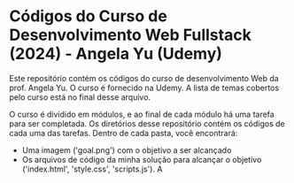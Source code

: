 # Códigos do Curso de Desenvolvimento Web Fullstack (2024) - Angela Yu (Udemy)

Este repositório contém os códigos do curso de desenvolvimento Web da prof. Angela Yu. O curso é fornecido na Udemy. A lista de temas cobertos pelo curso está no final desse arquivo.

O curso é dividido em módulos, e ao final de cada módulo há uma tarefa para ser completada. Os diretórios desse repositório contém os códigos de cada uma das tarefas. Dentro de cada pasta, você encontrará:

*  Uma imagem ('goal.png') com o objetivo a ser alcançado
*  Os arquivos de código da minha solução para alcançar o objetivo ('index.html', 'style.css', 'scripts.js'). A

